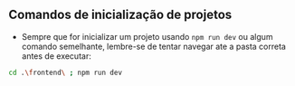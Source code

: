 ## Comandos de inicialização de projetos

- Sempre que for inicializar um projeto usando `npm run dev` ou algum comando semelhante, lembre-se de tentar navegar ate a pasta correta antes de executar:

```bash
cd .\frontend\ ; npm run dev
```